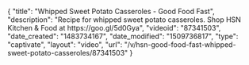 {
    "title": "Whipped Sweet Potato Casseroles - Good Food Fast",
    "description": "Recipe for whipped sweet potato casseroles. Shop HSN Kitchen & Food at https:\/\/goo.gl\/5d0Gya",
    "videoid": "87341503",
    "date_created": "1483734167",
    "date_modified": "1509736817",
    "type": "captivate",
    "layout": "video",
    "url": "\/v\/hsn-good-food-fast-whipped-sweet-potato-casseroles\/87341503"
}